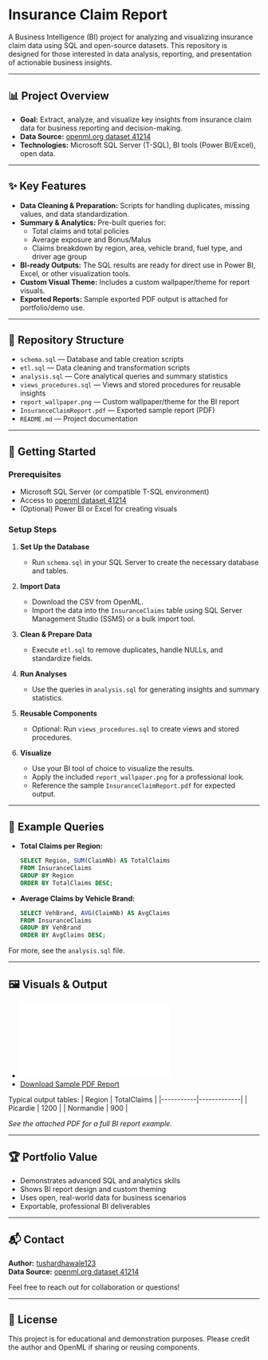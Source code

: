 # Insurance Claim Report

A Business Intelligence (BI) project for analyzing and visualizing insurance claim data using SQL and open-source datasets. This repository is designed for those interested in data analysis, reporting, and presentation of actionable business insights.

---

## 📊 Project Overview

- **Goal:** Extract, analyze, and visualize key insights from insurance claim data for business reporting and decision-making.
- **Data Source:** [openml.org dataset 41214](https://www.openml.org/search?type=data&sort=runs&id=41214&status=active)
- **Technologies:** Microsoft SQL Server (T-SQL), BI tools (Power BI/Excel), open data.

---

## ✨ Key Features

- **Data Cleaning & Preparation:** Scripts for handling duplicates, missing values, and data standardization.
- **Summary & Analytics:** Pre-built queries for:
  - Total claims and total policies
  - Average exposure and Bonus/Malus
  - Claims breakdown by region, area, vehicle brand, fuel type, and driver age group
- **BI-ready Outputs:** The SQL results are ready for direct use in Power BI, Excel, or other visualization tools.
- **Custom Visual Theme:** Includes a custom wallpaper/theme for report visuals.
- **Exported Reports:** Sample exported PDF output is attached for portfolio/demo use.

---

## 📂 Repository Structure

- `schema.sql` — Database and table creation scripts
- `etl.sql` — Data cleaning and transformation scripts
- `analysis.sql` — Core analytical queries and summary statistics
- `views_procedures.sql` — Views and stored procedures for reusable insights
- `report_wallpaper.png` — Custom wallpaper/theme for the BI report
- `InsuranceClaimReport.pdf` — Exported sample report (PDF)
- `README.md` — Project documentation

---

## 🚀 Getting Started

### Prerequisites

- Microsoft SQL Server (or compatible T-SQL environment)
- Access to [openml dataset 41214](https://www.openml.org/search?type=data&sort=runs&id=41214&status=active)
- (Optional) Power BI or Excel for creating visuals

### Setup Steps

1. **Set Up the Database**
   - Run `schema.sql` in your SQL Server to create the necessary database and tables.

2. **Import Data**
   - Download the CSV from OpenML.
   - Import the data into the `InsuranceClaims` table using SQL Server Management Studio (SSMS) or a bulk import tool.

3. **Clean & Prepare Data**
   - Execute `etl.sql` to remove duplicates, handle NULLs, and standardize fields.

4. **Run Analyses**
   - Use the queries in `analysis.sql` for generating insights and summary statistics.

5. **Reusable Components**
   - Optional: Run `views_procedures.sql` to create views and stored procedures.

6. **Visualize**
   - Use your BI tool of choice to visualize the results.
   - Apply the included `report_wallpaper.png` for a professional look.
   - Reference the sample `InsuranceClaimReport.pdf` for expected output.

---

## 🔎 Example Queries

- **Total Claims per Region:**
  ```sql
  SELECT Region, SUM(ClaimNb) AS TotalClaims
  FROM InsuranceClaims
  GROUP BY Region
  ORDER BY TotalClaims DESC;
  ```
- **Average Claims by Vehicle Brand:**
  ```sql
  SELECT VehBrand, AVG(ClaimNb) AS AvgClaims
  FROM InsuranceClaims
  GROUP BY VehBrand
  ORDER BY AvgClaims DESC;
  ```

For more, see the `analysis.sql` file.

---

## 🖼️ Visuals & Output

- ![Report Visual Theme](VehicleInsuranceTheme.json)
- [Download Sample PDF Report](./InsuranceClaimReport.pdf)

Typical output tables:
| Region    | TotalClaims |
|-----------|-------------|
| Picardie  | 1200        |
| Normandie | 900         |

*See the attached PDF for a full BI report example.*

---

## 🏆 Portfolio Value

- Demonstrates advanced SQL and analytics skills
- Shows BI report design and custom theming
- Uses open, real-world data for business scenarios
- Exportable, professional BI deliverables

---

## 📬 Contact

**Author:** [tushardhawale123](https://github.com/tushardhawale123)  
**Data Source:** [openml.org dataset 41214](https://www.openml.org/search?type=data&sort=runs&id=41214&status=active)

Feel free to reach out for collaboration or questions!

---

## 📄 License

This project is for educational and demonstration purposes. Please credit the author and OpenML if sharing or reusing components.
